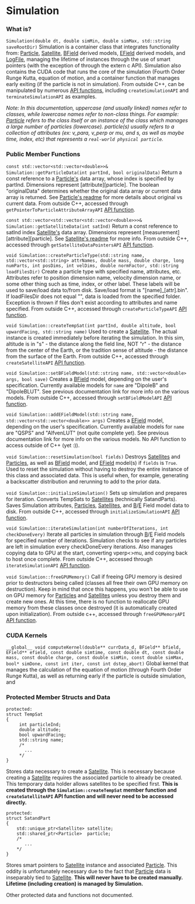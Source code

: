 # Simulation


### What is?
`Simulation(double dt, double simMin, double simMax, std::string saveRootDir)`
Simulation is a container class that integrates functionality from: [Particle](../Particle/README.md), [Satellite](../Satellite/README.md), [BField](../BField/README.md) derived models, [EField](../EField/README.md) derived models, and [LogFile](../LogFile/README.md), managing the lifetime of instances through the use of smart pointers (with the exception of through the extern c API).  Simulation also contains the CUDA code that runs the core of the simulation (Fourth Order Runge Kutta, equation of motion, and a container function that manages early exiting (if the particle is not in simulation).  From outside C++, can be manipulated by numerous [API functions](../API/README.md), including `createSimulationAPI` and `terminateSimulationAPI` as examples.

*Note: In this documentation, uppercase (and usually linked) names refer to classes, while lowercase names refer to non-class things.  For example: [Particle](Particle/README.md) refers to the class itself or an instance of the class which manages a large number of particles (lowercase).  particle(s) usually refers to a collection of attributes (ex: v_para, v_perp or mu, and s, as well as maybe time, index, etc) that represents a `real-world physical particle`.*


### Public Member Functions
`const std::vector<std::vector<double>>& Simulation::getParticleData(int partInd, bool originalData)`
Return a const reference to a [Particle's](../Particle/README.md) data array, whose index is specified by partInd.  Dimensions represent [attribute][particle].  The boolean "originalData" determines whether the original data array or current data array is returned.  See [Particle's readme](../Particle/README.md) for more details about original vs current data.  From outside C++, accessed through `getPointerToParticleAttributeArrayAPI` [API function](../API/README.md).

`const std::vector<std::vector<std::vector<double>>>& Simulation::getSatelliteData(int satInd)`
Return a const reference to satInd index [Satellite's](../Satellite/README.md) data array.  Dimensions represent [measurement][attribute][particle].  See [Satellite's readme](../Satellite/README.md) for more info.  From outside C++, accessed through `getSatelliteDataPointersAPI` [API function](../API/README.md).

`void Simulation::createParticleType(std::string name, std::vector<std::string> attrNames, double mass, double charge, long numParts, int posDims, int velDims, double normFactor, std::string loadFilesDir)`
Create a particle type with specified name, attributes, etc.  Attributes refer to position dimension name, velocity dimension name, or some other thing such as time, index, or other label.  These labels will be used to save/load data to/from disk.  Save/load format is "[name]_[attr].bin".  If loadFilesDir does not equal "", data is loaded from the specified folder.  Exception is thrown if files don't exist according to attributes and name specified.  From outside C++, accessed through `createParticleTypeAPI` [API function](../API/README.md).

`void Simulation::createTempSat(int partInd, double altitude, bool upwardFacing, std::string name)`
Used to create a [Satellite](../Satellite/README.md).  The actual instance is created immediately before iterating the simulation.  In this sim, altitude is in "s" - the distance along the field line, NOT "r" - the distance from the center of the Earth, or the tradition sense of altitude - the distance from the surface of the Earth.  From outside C++, accessed through `createSatelliteAPI` [API function](../API/README.md).

`void Simulation::setBFieldModel(std::string name, std::vector<double> args, bool save)`
Creates a [BField](../BField/README.md) model, depending on the user's specification.  Currently available models for `name` are "DipoleB" and "DipoleBLUT".  See previous documentation link for more info on the various models.  From outside C++, accessed through `setBFieldModelAPI` [API function](../API/README.md).

`void Simulation::addEFieldModel(std::string name, std::vector<std::vector<double>> args)`
Creates a [EField](../EField/README.md) model, depending on the user's specification.  Currently available models for `name` are "QSPS" and "AlfvenLUT" (not quite complete yet).  See previous documentation link for more info on the various models.  No API function to access outside of C++ (yet :)).

`void Simulation::resetSimulation(bool fields)`
Destroys [Satellites](../Satellite/README.md) and [Particles](../Particle/README.md), as well as [BField](../BField/README.md) model, and [EField](../EField/README.md) model(s) if `fields` is `True`.  Used to reset the simulation without having to destroy the entire instance of this class and associated data.  This is useful when, for example, generating a backscatter distribution and rerunning to add to the prior data.

`void Simulation::initializeSimulation()`
Sets up simulation and prepares for iteration.  Converts TempSats to [Satellites](../Satellite/README.md) (technically SatandParts).  Saves Simulation attributes, [Particles](../Particle/README.md), [Satellites](../Satellite/README.md), and [B](../BField/README.md)/[E](../EField/README.md) Field model data to disk.  From outside C++, accessed through `initializeSimulationAPI` [API function](../API/README.md).

`void Simulation::iterateSimulation(int numberOfIterations, int checkDoneEvery)`
Iterate all particles in simulation through [B](../BField/README.md)/[E](../EField/README.md) Field models for specified number of iterations.  Simulation checks to see if any particles are left in simulation every checkDoneEvery iterations.  Also manages copying data to GPU at the start, converting vperp<>mu, and copying back to host once complete.  From outside C++, accessed through `iterateSimulationAPI` [API function](../API/README.md).

`void Simulation::freeGPUMemory()`
Call if freeing GPU memory is desired prior to destructors being called (classes all free their own GPU memory on destruction).  Keep in mind that once this happens, you won't be able to use on GPU memory for [Particles](../Particle/README.md) and [Satellites](../Satellite/README.md) unless you destroy them and create new ones.  At this time, there is no function to reallocate GPU memory from these classes once destroyed (it is automatically created upon initialization).  From outside c++, accessed through `freeGPUMemoryAPI` [API function](../API/README.md).


### CUDA Kernels
`__global__ void computeKernel(double** currData_d, BField** bfield, EField** efield,
	const double simtime, const double dt, const double mass, const double charge, const double simMin, const double simMax, bool* simDone, const int iter, const int dstep_abort)`
Global kernel that manages the calculation of the equation of motion (through Fourth Order Runge Kutta), as well as returning early if the particle is outside simulation, and 


### Protected Member Structs and Data
```
protected:
struct TempSat
{
     int particleInd;
	 double altitude;
	 bool upwardFacing;
	 std::string name;
	 /*
	   ...
	 */
}
```
Stores data necessary to create a [Satellite](../Satellite/README.md).  This is necessary because creating a [Satellite](../Satellite/README.md) requires the associated particle to already be created.  This temporary data holder allows satellites to be specified first.  **This is created through the `Simulation::createTempSat` member function and `createSatelliteAPI` API function and will never need to be accessed directly.**

```
protected:
struct SatandPart
{
	std::unique_ptr<Satellite> satellite;
	std::shared_ptr<Particle>  particle;
	/*
	   ...
	*/
}	
```
Stores smart pointers to [Satellite](../Satellite/README.md) instance and associated [Particle](../Particle/README.md).  This oddity is unfortunately necessary due to the fact that [Particle](../Particle/README.md) data is inseparably tied to [Satellite](../Satellite/README.md).  **This will never have to be created manually.  Lifetime (including creation) is managed by Simulation.**

Other protected data and functions not documented.